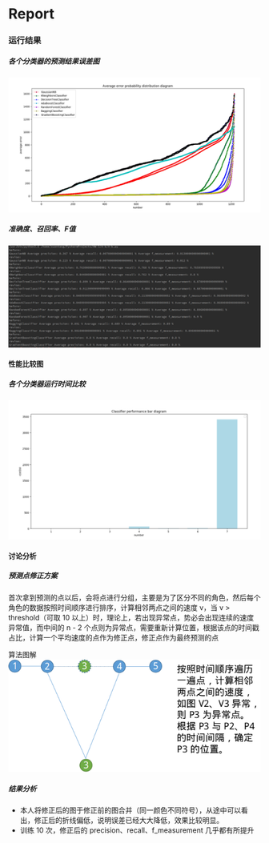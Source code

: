 # Report


### 运行结果
##### 各个分类器的预测结果误差图
![](images/1.png)

##### 准确度、召回率、F值
![](images/3.png)

#### 性能比较图
##### 各个分类器运行时间比较
![](images/2.png)
#### 讨论分析

##### 预测点修正方案
首次拿到预测的点以后，会将点进行分组，主要是为了区分不同的角色，然后每个角色的数据按照时间顺序进行排序，计算相邻两点之间的速度 v，当 v > threshold（可取 10 以上）时，理论上，若出现异常点，势必会出现连续的速度异常值，而中间的 n - 2 个点则为异常点，需要重新计算位置，根据该点的时间戳占比，计算一个平均速度的点作为修正点，修正点作为最终预测的点

算法图解
![](images/4.png)

##### 结果分析
- 本人将修正后的图于修正前的图合并（同一颜色不同符号），从途中可以看出，修正后的折线偏低，说明误差已经大大降低，效果比较明显。
- 训练 10 次，修正后的 precision、recall、f_measurement 几乎都有所提升